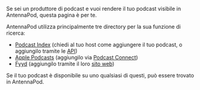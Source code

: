 Se sei un produttore di podcast e vuoi rendere il tuo podcast visibile in
AntennaPod, questa pagina è per te.

AntennaPod utilizza principalmente tre directory per la sua funzione di ricerca:

* [Podcast Index](https://podcastindex.org/) (chiedi al tuo host come aggiungere
il tuo podcast, o aggiungilo tramite le
[API](https://podcastindex-org.github.io/docs-api/#get-/add/byfeedurl))
* [Apple Podcasts](https://podcasts.apple.com) (aggiungilo via [Podcast
Connect](https://podcastsconnect.apple.com/))
* [Fyyd](https://fyyd.de/) (aggiungilo tramite il loro [sito
web](https://fyyd.de/add-feed))

Se il tuo podcast è disponibile su uno qualsiasi di questi, può essere trovato in
AntennaPod.
